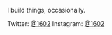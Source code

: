 I build things, occasionally.

Twitter: [@1602](https://twitter.com/1602)
Instagram: [@1602](https://instagram.com/1602)
